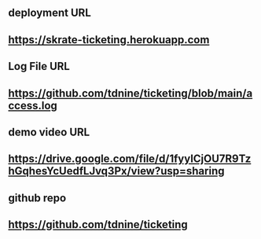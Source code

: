## deployment URL
## https://skrate-ticketing.herokuapp.com

## Log File URL
## https://github.com/tdnine/ticketing/blob/main/access.log

## demo video URL
## https://drive.google.com/file/d/1fyyICjOU7R9TzhGqhesYcUedfLJvq3Px/view?usp=sharing

## github repo
## https://github.com/tdnine/ticketing